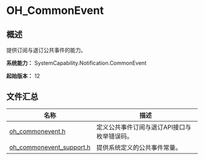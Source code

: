 # OH_CommonEvent

<!--Kit: Basic Services Kit-->
<!--Subsystem: Notification-->
<!--Owner: @peixu-->
<!--Designer: @dongqingran; @wulong158-->
<!--Tester: @wanghong1997-->
<!--Adviser: @huipeizi-->

## 概述

提供订阅与退订公共事件的能力。

**系统能力：** SystemCapability.Notification.CommonEvent

**起始版本：** 12

## 文件汇总

| 名称 | 描述 |
| -- | -- |
| [oh_commonevent.h](capi-oh-commonevent-h.md) | 定义公共事件订阅与退订API接口与枚举错误码。 |
| [oh_commonevent_support.h](capi-oh-commonevent-support-h.md) | 提供系统定义的公共事件常量。 |
